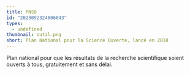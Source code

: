 ```yaml
---
title: PNSO
id: "2023092324606043"
types:
  - undefined
thumbnail: outil.png
short: Plan National pour la Science Ouverte, lancé en 2018
---
```


Plan national pour que les résultats de la recherche scientifique soient ouverts à tous, gratuitement et sans délai.